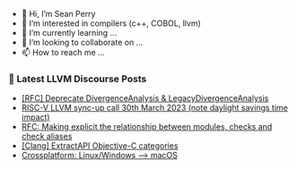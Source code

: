 - 👋 Hi, I’m Sean Perry
- 👀 I’m interested in compilers (c++, COBOL, llvm)
- 🌱 I’m currently learning ...
- 💞️ I’m looking to collaborate on ...
- 📫 How to reach me ...

<!---
s66perry/s66perry is a ✨ special ✨ repository because its `README.md` (this file) appears on your GitHub profile.
You can click the Preview link to take a look at your changes.
--->
### 📕 Latest LLVM Discourse Posts

<!-- DISCOURSE-LLVM:START -->
- [[RFC] Deprecate DivergenceAnalysis &amp; LegacyDivergenceAnalysis](https://discourse.llvm.org/t/rfc-deprecate-divergenceanalysis-legacydivergenceanalysis/69538#post_5)
- [RISC-V LLVM sync-up call 30th March 2023 &lpar;note daylight savings time impact&rpar;](https://discourse.llvm.org/t/risc-v-llvm-sync-up-call-30th-march-2023-note-daylight-savings-time-impact/69635#post_3)
- [RFC: Making explicit the relationship between modules, checks and check aliases](https://discourse.llvm.org/t/rfc-making-explicit-the-relationship-between-modules-checks-and-check-aliases/69637#post_2)
- [[Clang] ExtractAPI Objective-C categories](https://discourse.llvm.org/t/clang-extractapi-objective-c-categories/68370#post_7)
- [Crossplatform: Linux/Windows --&gt; macOS](https://discourse.llvm.org/t/crossplatform-linux-windows-macos/69633#post_3)
<!-- DISCOURSE-LLVM:END -->
